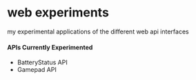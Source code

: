 web experiments
===============

my experimental applications of the different web api interfaces

#### APIs Currently Experimented

- BatteryStatus API
- Gamepad API